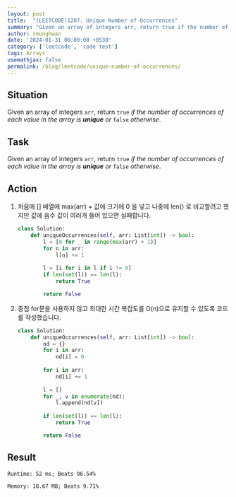 ```yaml
---
layout: post
title:  "(LEETCODE)1207. Unique Number of Occurrences"
summary: "Given an array of integers arr, return true if the number of occurrences of each value in the array is unique or false otherwise."
author: seunghwan
date: '2024-01-31 00:00:00 +0530'
category: ['leetcode', 'code test']
tags: Arrays
usemathjax: false
permalink: /blog/leetcode/unique-number-of-occurrences/
---
```


## Situation

Given an array of integers `arr`, return `true` *if the number of occurrences of each value in the array is **unique** or* `false` *otherwise*.

## Task

Given an array of integers `arr`, return `true` *if the number of occurrences of each value in the array is **unique** or* `false` *otherwise*.

## Action

1. 처음에 [] 배열에 max(arr) + 값에 크기에 0 을 넣고 나중에 len() 로 비교할려고 했지만 값에 음수 값이 여러개 들어 있으면 실패합니다.
    
    ```python
    class Solution:
        def uniqueOccurrences(self, arr: List[int]) -> bool:
            l = [0 for _ in range(max(arr) + 1)]
            for n in arr:
                l[n] += 1
            
            l = [i for i in l if i != 0]
            if len(set(l)) == len(l):
                return True
    
            return False
    ```
    
2. 중첩 for문을 사용하지 않고 최대한 시간 복잡도를 O(n)으로 유지할 수 있도록 코드를 작성했습니다.
    
    ```python
    class Solution:
        def uniqueOccurrences(self, arr: List[int]) -> bool:
            nd = {}
            for i in arr:
                nd[i] = 0
            
            for i in arr:
                nd[i] += 1
            
            l = []
            for _, v in enumerate(nd):
                l.append(nd[v])
            
            if len(set(l)) == len(l):
                return True
    
            return False
    ```
    

## Result
    Runtime: 52 ms; Beats 96.54%

    Memory: 18.67 MB; Beats 9.71%